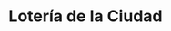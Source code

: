 ---
title: "Lotería de la Ciudad"
url: /ciudad-autonoma-de-buenos-aires/loteria-de-la-ciudad-avenida-francisco-beiro/
shop: Lotterie
---